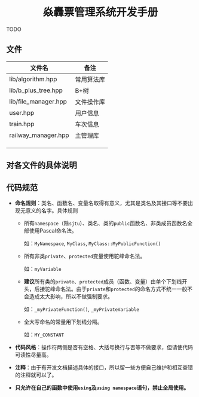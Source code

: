 # <center>焱轟票管理系统开发手册</center>

TODO



## 文件

| 文件名               | 备注       |
| -------------------- | ---------- |
| lib/algorithm.hpp    | 常用算法库 |
| lib/b_plus_tree.hpp  | B+树       |
| lib/file_manager.hpp | 文件操作库 |
| user.hpp             | 用户信息   |
| train.hpp            | 车次信息   |
| railway_manager.hpp  | 主管理库   |
|                      |            |
|                      |            |
|                      |            |

## 对各文件的具体说明



## 代码规范

-   **命名规则**：类名、函数名、变量名取得有意义，尤其是类名及其接口等不要出现无意义的名字。具体规则

    -   所有`namespace`（除`sjtu`）、类名、类的`public`函数名、非类成员函数名全部使用Pascal命名法。

        如：`MyNamespace`, `MyClass`, `MyClass::MyPublicFunction()`

    -   所有非类`private`、`protected`变量使用驼峰命名法。

        如：`myVariable`

    -   **建议**所有类的`private`、`protected`成员（函数、变量）由单个下划线开头，后接驼峰命名法。由于`private`和`protected`的命名方式不统一一般不会造成太大影响，所以不做强制要求。

        如：`_myPrivateFunction()`, `_myPrivateVariable`

    -   全大写命名的常量用下划线分隔。

        如：`MY_CONSTANT`

-   **代码风格**：操作符两侧是否有空格、大括号换行与否等不做要求，但请使代码可读性尽量高。

-   **注释**：由于有开发文档描述具体的接口，所以留一些方便自己维护和相互查错的注释就可以了。

-   **只允许在自己的函数中使用`using`及`using namespace`语句，禁止全局使用。**